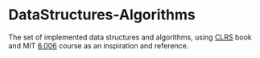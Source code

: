 # DataStructures-Algorithms
The set of implemented data structures and algorithms, using [CLRS](https://www.wikiwand.com/en/Introduction_to_Algorithms) book and MIT [6.006](https://ocw.mit.edu/courses/electrical-engineering-and-computer-science/6-006-introduction-to-algorithms-fall-2011/) course as an inspiration and reference.

